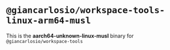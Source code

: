 # `@giancarlosio/workspace-tools-linux-arm64-musl`

This is the **aarch64-unknown-linux-musl** binary for `@giancarlosio/workspace-tools`
